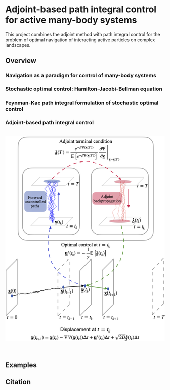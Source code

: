 # Adjoint-based path integral control <br /> for active many-body systems
This project combines the adjoint method with path integral control for the problem of optimal navigation of interacting active particles on complex landscapes.

## Overview

### Navigation as a paradigm for control of many-body systems

### Stochastic optimal control: Hamilton-Jacobi-Bellman equation

### Feynman-Kac path integral formulation of stochastic optimal control

### Adjoint-based path integral control

&nbsp;
&nbsp;
&nbsp;
&nbsp;
&nbsp;
&nbsp;
&nbsp;
&nbsp;
&nbsp;
&nbsp;
&nbsp;
&nbsp;
&nbsp;
&nbsp;
&nbsp;
![plot](./figures/fig2_adjoint.png)

&nbsp;

## Examples

## Citation
